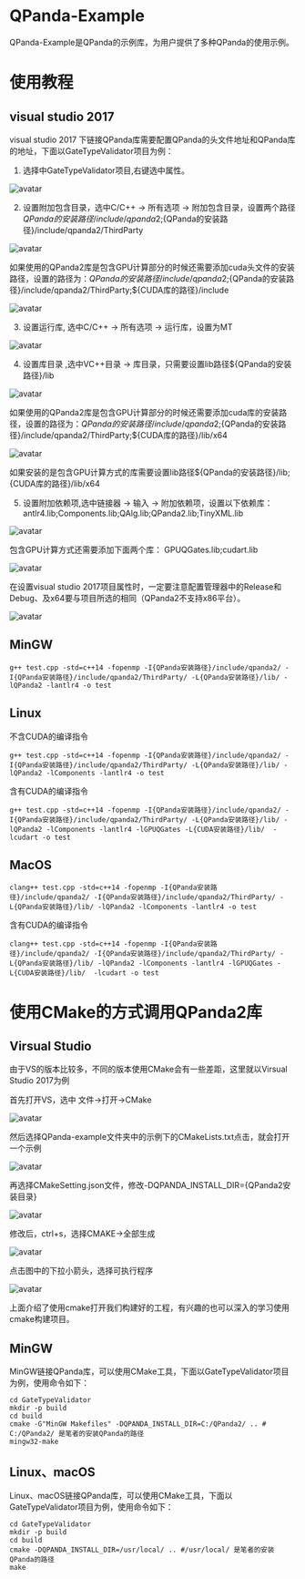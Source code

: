# QPanda-Example
QPanda-Example是QPanda的示例库，为用户提供了多种QPanda的使用示例。

# 使用教程

## visual studio 2017

visual studio 2017 下链接QPanda库需要配置QPanda的头文件地址和QPanda库的地址，下面以GateTypeValidator项目为例：

1. 选择中GateTypeValidator项目,右键选中属性。

![avatar](./img/Properties.png)

2. 设置附加包含目录，选中C/C++ -> 所有选项 -> 附加包含目录，设置两个路径${QPanda的安装路径}/include/qpanda2;${QPanda的安装路径}/include/qpanda2/ThirdParty

![avatar](./img/IncludePath.png)

如果使用的QPanda2库是包含GPU计算部分的时候还需要添加cuda头文件的安装路径，设置的路径为：${QPanda的安装路径}/include/qpanda2;${QPanda的安装路径}/include/qpanda2/ThirdParty;${CUDA库的路径}/include

![avatar](./img/CudaIncludePath.png)

3. 设置运行库, 选中C/C++ -> 所有选项 -> 运行库，设置为MT

![avatar](./img/MT.png)

4. 设置库目录 ,选中VC++目录 -> 库目录，只需要设置lib路径${QPanda的安装路径}/lib

![avatar](./img/LibPath.png)

如果使用的QPanda2库是包含GPU计算部分的时候还需要添加cuda库的安装路径，设置的路径为：${QPanda的安装路径}/include/qpanda2;${QPanda的安装路径}/include/qpanda2/ThirdParty;${CUDA库的路径}/lib/x64

![avatar](./img/CudaLibPath.png)

如果安装的是包含GPU计算方式的库需要设置lib路径${QPanda的安装路径}/lib;{CUDA库的路径}/lib/x64

5. 设置附加依赖项,选中链接器 -> 输入 -> 附加依赖项，设置以下依赖库：antlr4.lib;Components.lib;QAlg.lib;QPanda2.lib;TinyXML.lib

![avatar](./img/LoadLibs.png)

包含GPU计算方式还需要添加下面两个库：
GPUQGates.lib;cudart.lib

![avatar](./img/CudaLoadLibs.png)

在设置visual studio 2017项目属性时，一定要注意配置管理器中的Release和Debug、及x64要与项目所选的相同（QPanda2不支持x86平台）。

![avatar](./img/ConfigurationManager.png)

## MinGW

```
g++ test.cpp -std=c++14 -fopenmp -I{QPanda安装路径}/include/qpanda2/ -I{QPanda安装路径}/include/qpanda2/ThirdParty/ -L{QPanda安装路径}/lib/ -lQPanda2 -lantlr4 -o test

```

## Linux

不含CUDA的编译指令

```
g++ test.cpp -std=c++14 -fopenmp -I{QPanda安装路径}/include/qpanda2/ -I{QPanda安装路径}/include/qpanda2/ThirdParty/ -L{QPanda安装路径}/lib/ -lQPanda2 -lComponents -lantlr4 -o test
```

含有CUDA的编译指令

```
g++ test.cpp -std=c++14 -fopenmp -I{QPanda安装路径}/include/qpanda2/ -I{QPanda安装路径}/include/qpanda2/ThirdParty/ -L{QPanda安装路径}/lib/ -lQPanda2 -lComponents -lantlr4 -lGPUQGates -L{CUDA安装路径}/lib/  -lcudart -o test
```

## MacOS

```
clang++ test.cpp -std=c++14 -fopenmp -I{QPanda安装路径}/include/qpanda2/ -I{QPanda安装路径}/include/qpanda2/ThirdParty/ -L{QPanda安装路径}/lib/ -lQPanda2 -lComponents -lantlr4 -o test
```

含有CUDA的编译指令

```
clang++ test.cpp -std=c++14 -fopenmp -I{QPanda安装路径}/include/qpanda2/ -I{QPanda安装路径}/include/qpanda2/ThirdParty/ -L{QPanda安装路径}/lib/ -lQPanda2 -lComponents -lantlr4 -lGPUQGates -L{CUDA安装路径}/lib/  -lcudart -o test
```

# 使用CMake的方式调用QPanda2库

## Virsual Studio 

由于VS的版本比较多，不同的版本使用CMake会有一些差距，这里就以Virsual Studio 2017为例

首先打开VS，选中 文件->打开->CMake

![avatar](./img/vs_cmake.png)

然后选择QPanda-example文件夹中的示例下的CMakeLists.txt点击，就会打开一个示例

![avatar](./img/CMakelist.png)

再选择CMakeSetting.json文件，修改-DQPANDA_INSTALL_DIR={QPanda2安装目录}

![avatar](./img/cmake_setting.png)

修改后，ctrl+s，选择CMAKE->全部生成

![avatar](./img/cmake_build_all.png)

点击图中的下拉小箭头，选择可执行程序

![avatar](./img/cmake_exec.png)

上面介绍了使用cmake打开我们构建好的工程，有兴趣的也可以深入的学习使用cmake构建项目。

## MinGW

MinGW链接QPanda库，可以使用CMake工具，下面以GateTypeValidator项目为例，使用命令如下：

```
cd GateTypeValidator
mkdir -p build
cd build
cmake -G"MinGW Makefiles" -DQPANDA_INSTALL_DIR=C:/QPanda2/ .. # C:/QPanda2/ 是笔者的安装QPanda的路径
mingw32-make
```

## Linux、macOS

Linux、macOS链接QPanda库，可以使用CMake工具，下面以GateTypeValidator项目为例，使用命令如下：

```
cd GateTypeValidator
mkdir -p build
cd build
cmake -DQPANDA_INSTALL_DIR=/usr/local/ .. #/usr/local/ 是笔者的安装QPanda的路径
make
```

